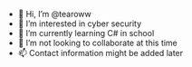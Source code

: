 - 👋 Hi, I’m @tearoww
- 👀 I’m interested in cyber security
- 🌱 I’m currently learning C# in school
- 💞️ I’m not looking to collaborate at this time
- 📫 Contact information might be added later

<!---
Tearoww/Tearoww is a ✨ special ✨ repository because its `README.md` (this file) appears on your GitHub profile.
You can click the Preview link to take a look at your changes.
--->
